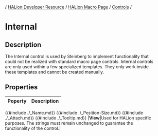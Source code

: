 / [HALion Developer Resource](../../HALion-Developer-Resource.md) / [HALion Macro Page](./HALion-Macro-Page.md) / [Controls](./Controls.md) /

# Internal

## Description

The Internal control is used by Steinberg to implement functionality that could not be realized with standard macro page controls. Internal controls are only used within a few specialized templates. They only work inside these templates and cannot be created manually.

## Properties

|Poperty|Description|
|:-|:-|
{{#include ./_Name.md}}
{{#include ./_Position-Size.md}}
{{#include ./_Attach.md}}
{{#include ./_Tooltip.md}}
|**View**|Used for HALion specific purposes. The strings must remain unchanged to guarantee the functionality of the control.|